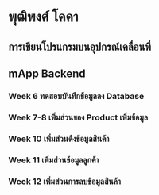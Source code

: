 # พุฒิพงศ์ โคคา
## การเขียนโปรแกรมบนอุปกรณ์เคลื่อนที่
## mApp Backend

### Week 6 ทดสอบบันทึกข้อมูลลง Database
### Week 7-8 เพิ่มส่วนของ Product เพิ่มข้อมูล
### Week 10 เพิ่มส่วนดึงข้อมูลสินค้า
### Week 11 เพิ่มส่วนข้อมูลลูกค้า
### Week 12 เพิ่มส่วนการลบข้อมูลสินค้า